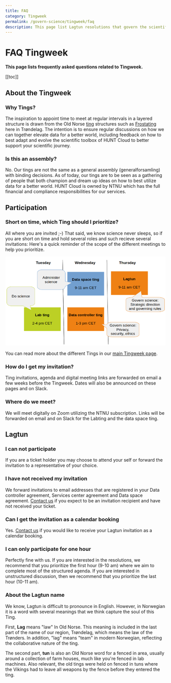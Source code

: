 ```yaml
---
title: FAQ
category: Tingweek
permalink: /govern-science/tingweek/faq
description: This page list Lagtun resolutions that govern the scientific development of HUNT Cloud.
---
```


# FAQ Tingweek

**This page lists frequently asked questions related to Tingweek.**

[[toc]]


## About the Tingweek

### Why Tings?

The inspiration to appoint time to meet at regular intervals in a layered structure is drawn from the Old Norse [ting](https://en.wikipedia.org/wiki/Thing_(assembly)#Etymology) structures such as [Frostating](https://en.wikipedia.org/wiki/Frostating) here in Trøndelag. The intention is to ensure regular discussions on how we can together elevate data for a better world, including feedback on how to best adapt and evolve the scientific toolbox of HUNT Cloud to better support your scientific journey.

### Is this an assembly?

No. Our tings are not the same as a general assembly (generalforsamling) with binding decisions. As of today, our tings are to be seen as a gathering of people that both champion and dream up ideas on how to best utilize data for a better world. HUNT Cloud is owned by NTNU which has the full financial and compliance responsibilities for our services.

## Participation

### Short on time, which Ting should I prioritize? 

All where you are invited ;-) That said, we know science never sleeps, so if you are short on time and hold several roles and such recieve several invitations: Here's a quick reminder of the scope of the different meetings to help you prioritize. 

!["Tingweek schedule"](./images/tingweek-schedule-times.png)

You can read more about the different Tings in our [main Tingweek page](/govern-science/tingweek/#tings).

### How do I get my invitation?

Ting invitations, agenda and digital meeting links are forwarded on email a few weeks before the Tingweek. Dates will also be announced on these pages and on Slack.

### Where do we meet?

We will meet digitally on Zoom utilizing the NTNU subscription. Links will be forwarded on email and on Slack for the Labting and the data space ting.



## Lagtun

### I can not participate

If you are a ticket holder you may choose to attend your self or forward the invitation to a representative of your choice.

### I have not received my invitation 

We forward invitations to email addresses that are registered in your Data controller agreement, Services center agreement and Data space agreement. [Contact us](/contact) if you expect to be an invitation recipient and have not received your ticket.

### Can I get the invitation as a calendar booking

Yes. [Contact us](/contact) if you would like to receive your Lagtun invitation as a calendar booking.

### I can only participate for one hour

Perfectly fine with us. If you are interested in the resolutions, we recommend that you prioritize the first hour (9-10 am) where we aim to complete most of the structured agenda. If you are interested in unstructured discussion, then we recommend that you prioritize the last hour (10-11 am).

### About the Lagtun name

We know, Lagtun is difficult to pronounce in English. However, in Norwegian it is a word with several meanings that we think capture the soul of this Ting. 

First, **Lag** means "law" In Old Norse. This meaning is included in the last part of the name of our region, Trøndelag, which means the law of the Trønders. In addition, "lag" means "team" in modern Norwegian, reflecting the collaborative nature of the ting. 

The second part, **tun** is also an Old Norse word for a fenced in area, usually around a collection of farm houses, much like you're fenced in lab machines. Also relevant, the old tings were held on fenced in tuns where the Vikings had to leave all weapons by the fence before they entered the ting.


